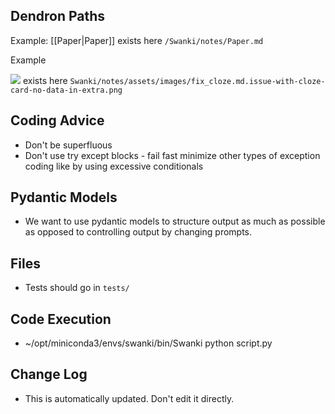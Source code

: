 ## Dendron Paths

Example:
[[Paper|Paper]] exists here `/Swanki/notes/Paper.md`

Example

![](./assets/images/fix_cloze.md.issue-with-cloze-card-no-data-in-extra.png) exists here `Swanki/notes/assets/images/fix_cloze.md.issue-with-cloze-card-no-data-in-extra.png`

## Coding Advice

- Don't be superfluous
- Don't use try except blocks - fail fast minimize other types of exception coding like by using excessive conditionals

## Pydantic Models

- We want to use pydantic models to structure output as much as possible as opposed to controlling output by changing prompts.

## Files

- Tests should go in `tests/`

## Code Execution

- ~/opt/miniconda3/envs/swanki/bin/Swanki python script.py

## Change Log

- This is automatically updated. Don't edit it directly.
